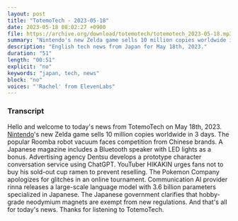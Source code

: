 ```yaml
---
layout: post
title: "TotemoTech - 2023-05-18"
date: 2023-05-18 08:02:27 +0900
file: https://archive.org/download/totemotech/totemotech_2023-05-18.mp3
summary: "Nintendo's new Zelda game sells 10 million copies worldwide in 3 days., The popular Roomba robot vacuum faces competition from Chinese brands., & more…"
description: "English tech news from Japan for May 18th, 2023."
duration: "51"
length: "00:51"
explicit: "no"
keywords: "japan, tech, news"
block: "no"
voices: "'Rachel' from ElevenLabs"
---
```


### Transcript

Hello and welcome to today's news from TotemoTech on May 18th, 2023. [Nintendo](/companies/nintendo)'s new Zelda game sells 10 million copies worldwide in 3 days. The popular Roomba robot vacuum faces competition from Chinese brands. A Japanese magazine includes a Bluetooth speaker with LED lights as a bonus. Advertising agency Dentsu develops a prototype character conversation service using ChatGPT. YouTuber HIKAKIN urges fans not to buy his sold-out cup ramen to prevent reselling. The Pokemon Company apologizes for glitches in an online tournament. Communication AI provider rinna releases a large-scale language model with 3.6 billion parameters specialized in Japanese. The Japanese government clarifies that hobby-grade neodymium magnets are exempt from new regulations.   And that's all for today's news. Thanks for listening to TotemoTech.
